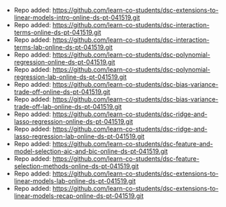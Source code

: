 
- Repo added: https://github.com/learn-co-students/dsc-extensions-to-linear-models-intro-online-ds-pt-041519.git
- Repo added: https://github.com/learn-co-students/dsc-interaction-terms-online-ds-pt-041519.git
- Repo added: https://github.com/learn-co-students/dsc-interaction-terms-lab-online-ds-pt-041519.git
- Repo added: https://github.com/learn-co-students/dsc-polynomial-regression-online-ds-pt-041519.git
- Repo added: https://github.com/learn-co-students/dsc-polynomial-regression-lab-online-ds-pt-041519.git
- Repo added: https://github.com/learn-co-students/dsc-bias-variance-trade-off-online-ds-pt-041519.git
- Repo added: https://github.com/learn-co-students/dsc-bias-variance-trade-off-lab-online-ds-pt-041519.git
- Repo added: https://github.com/learn-co-students/dsc-ridge-and-lasso-regression-online-ds-pt-041519.git
- Repo added: https://github.com/learn-co-students/dsc-ridge-and-lasso-regression-lab-online-ds-pt-041519.git
- Repo added: https://github.com/learn-co-students/dsc-feature-and-model-selection-aic-and-bic-online-ds-pt-041519.git
- Repo added: https://github.com/learn-co-students/dsc-feature-selection-methods-online-ds-pt-041519.git
- Repo added: https://github.com/learn-co-students/dsc-extensions-to-linear-models-lab-online-ds-pt-041519.git
- Repo added: https://github.com/learn-co-students/dsc-extensions-to-linear-models-recap-online-ds-pt-041519.git